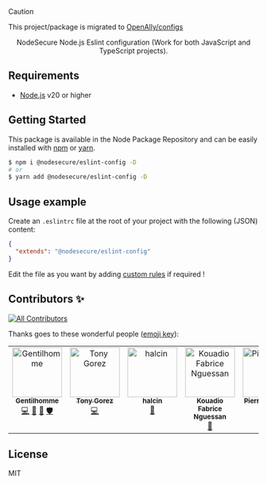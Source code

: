> [!CAUTION]
> This project/package is migrated to [OpenAlly/configs](https://github.com/OpenAlly/configs)

<div align="center">NodeSecure Node.js Eslint configuration (Work for both JavaScript and TypeScript projects).</div>

## Requirements

- [Node.js](https://nodejs.org/en/) v20 or higher

## Getting Started

This package is available in the Node Package Repository and can be easily installed with [npm](https://docs.npmjs.com/getting-started/what-is-npm) or [yarn](https://yarnpkg.com).

```bash
$ npm i @nodesecure/eslint-config -D
# or
$ yarn add @nodesecure/eslint-config -D
```

## Usage example

Create an `.eslintrc` file at the root of your project with the following (JSON) content:

```json
{
  "extends": "@nodesecure/eslint-config"
}
```

Edit the file as you want by adding [custom rules](https://eslint.org/docs/rules/) if required !

## Contributors ✨

<!-- ALL-CONTRIBUTORS-BADGE:START - Do not remove or modify this section -->

[![All Contributors](https://img.shields.io/badge/all_contributors-5-orange.svg?style=flat-square)](#contributors-)

<!-- ALL-CONTRIBUTORS-BADGE:END -->

Thanks goes to these wonderful people ([emoji key](https://allcontributors.org/docs/en/emoji-key)):

<!-- ALL-CONTRIBUTORS-LIST:START - Do not remove or modify this section -->
<!-- prettier-ignore-start -->
<!-- markdownlint-disable -->
<table>
  <tbody>
    <tr>
      <td align="center" valign="top" width="14.28%"><a href="https://www.linkedin.com/in/thomas-gentilhomme/"><img src="https://avatars.githubusercontent.com/u/4438263?v=4?s=100" width="100px;" alt="Gentilhomme"/><br /><sub><b>Gentilhomme</b></sub></a><br /><a href="https://github.com/NodeSecure/eslint-config/commits?author=fraxken" title="Code">💻</a> <a href="https://github.com/NodeSecure/eslint-config/commits?author=fraxken" title="Documentation">📖</a> <a href="https://github.com/NodeSecure/eslint-config/pulls?q=is%3Apr+reviewed-by%3Afraxken" title="Reviewed Pull Requests">👀</a> <a href="#security-fraxken" title="Security">🛡️</a></td>
      <td align="center" valign="top" width="14.28%"><a href="http://tonygo.dev"><img src="https://avatars.githubusercontent.com/u/22824417?v=4?s=100" width="100px;" alt="Tony Gorez"/><br /><sub><b>Tony Gorez</b></sub></a><br /><a href="https://github.com/NodeSecure/eslint-config/commits?author=tony-go" title="Code">💻</a></td>
      <td align="center" valign="top" width="14.28%"><a href="https://github.com/halcin"><img src="https://avatars.githubusercontent.com/u/7302407?v=4?s=100" width="100px;" alt="halcin"/><br /><sub><b>halcin</b></sub></a><br /><a href="#maintenance-halcin" title="Maintenance">🚧</a></td>
      <td align="center" valign="top" width="14.28%"><a href="https://github.com/fabnguess"><img src="https://avatars.githubusercontent.com/u/72697416?v=4?s=100" width="100px;" alt="Kouadio Fabrice Nguessan"/><br /><sub><b>Kouadio Fabrice Nguessan</b></sub></a><br /><a href="#maintenance-fabnguess" title="Maintenance">🚧</a></td>
      <td align="center" valign="top" width="14.28%"><a href="https://github.com/PierreDemailly"><img src="https://avatars.githubusercontent.com/u/39910767?v=4?s=100" width="100px;" alt="PierreDemailly"/><br /><sub><b>PierreDemailly</b></sub></a><br /><a href="https://github.com/NodeSecure/eslint-config/commits?author=PierreDemailly" title="Code">💻</a> <a href="#maintenance-PierreDemailly" title="Maintenance">🚧</a></td>
    </tr>
  </tbody>
</table>

<!-- markdownlint-restore -->
<!-- prettier-ignore-end -->

<!-- ALL-CONTRIBUTORS-LIST:END -->

## License

MIT
